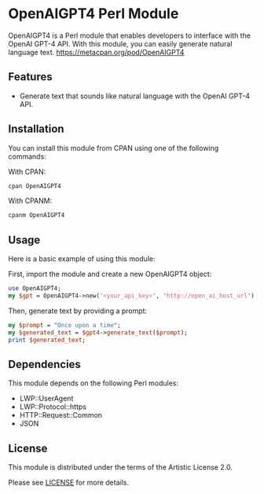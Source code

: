 # OpenAIGPT4 Perl Module

OpenAIGPT4 is a Perl module that enables developers to interface with the OpenAI GPT-4 API. With this module, you can easily generate natural language text.
https://metacpan.org/pod/OpenAIGPT4
## Features

- Generate text that sounds like natural language with the OpenAI GPT-4 API.

## Installation

You can install this module from CPAN using one of the following commands:

With CPAN:

```perl
cpan OpenAIGPT4
```

With CPANM:

```perl
cpanm OpenAIGPT4
```

## Usage

Here is a basic example of using this module:

First, import the module and create a new OpenAIGPT4 object:

```perl
use OpenAIGPT4;
my $gpt = OpenAIGPT4->new('<your_api_key>', 'http://open_ai_host_url');
```

Then, generate text by providing a prompt:

```perl
my $prompt = "Once upon a time";
my $generated_text = $gpt4->generate_text($prompt);
print $generated_text;
```

## Dependencies

This module depends on the following Perl modules:

- LWP::UserAgent
- LWP::Protocol::https
- HTTP::Request::Common
- JSON

## License

This module is distributed under the terms of the Artistic License 2.0.

Please see [LICENSE](https://opensource.org/licenses/Artistic-2.0) for more details.
